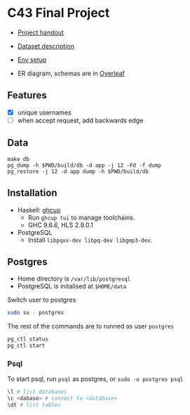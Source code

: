 # C43 Final Project

- [Project handout](./doc/Project.pdf)
- [Dataset description](./doc/Project-Dataset-Description.pdf)
- [Env setup](./doc/Project-EnvSetup-Instructions.pdf)

- ER diagram, schemas are in [Overleaf](https://www.overleaf.com/project/667986e34672fcb8ff2e1095)

## Features

- [x] unique usernames
- [ ] when accept request, add backwards edge

## Data

```
make db
pg_dump -h $PWD/build/db -d app -j 12 -Fd -f dump
pg_restore -j 12 -d app dump -h $PWD/build/db
```

## Installation

- Haskell: [ghcup](https://www.haskell.org/ghcup/install/)
  - Run `ghcup tui` to manage toolchains.
  - GHC 9.6.6, HLS 2.9.0.1
- PostgreSQL
  - Install `libpqxx-dev libpq-dev libgmp3-dev`.

## Postgres

- Home directory is `/var/lib/postgresql`
- PostgreSQL is initalised at `$HOME/data`

Switch user to postgres
```bash
sudo su - postgres
```

The rest of the commands are to runned as user `postgres`

```bash
pg_ctl status
pg_ctl start
```

### Psql

To start psql, run `psql` as postgres, or `sudo -u postgres psql`

```bash
\l # list databases
\c <dabase> # connect to <database>
\dt # list tables
```

